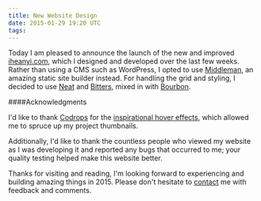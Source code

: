 ```yaml
---
title: New Website Design
date: 2015-01-29 19:20 UTC
tags:
---
```



Today I am pleased to announce the launch of the new and improved [iheanyi.com](http://iheanyi.com), which I designed and developed over the last few weeks. Rather than using a CMS such as WordPress, I opted to use [Middleman](http://middlemanapp.com), an amazing static site builder instead. For handling the grid and styling, I decided to use [Neat](http://neat.bourbon.io) and [Bitters](http://bitters.bourbon.com), mixed in with [Bourbon](http://bourbon.io).

####Acknowledgments

I'd like to thank [Codrops](http://tympanus.net/codrops) for the [inspirational hover effects](http://tympanus.net/codrops/2014/06/19/ideas-for-subtle-hover-effects/), which allowed me to spruce up my project thumbnails.

Additionally, I'd like to thank the countless people who viewed my website as I was developing it and reported any bugs that occurred to me; your quality testing helped make this website better.


Thanks for visiting and reading, I'm looking forward to experiencing and building amazing things in 2015. Please don't hesitate to [contact](/contact.html) me with feedback and comments.
